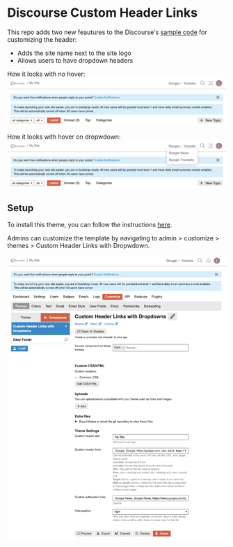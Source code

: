 # Discourse Custom Header Links 
This repo adds two new feautures to the Discourse's [sample code](https://github.com/discourse/discourse-custom-header-links) for customizing the header:
* Adds the site name next to the site logo
* Allows users to have dropdown headers

How it looks with no hover:<br>
<img src="https://github.com/lindseytam/discourse-custom-header-links/blob/master/static/header.png" width="800">




How it looks with hover on dropwdown: <br>
<img src="https://github.com/lindseytam/discourse-custom-header-links/blob/master/static/header-w-dropdown.png" width="800">


## Setup
To install this theme, you can follow the instructions [here](https://github.com/discourse/discourse-custom-header-links). 

Admins can customize the template by navigating to admin > customize > themes > Custom Header Links with Dropwdown. <br>


<img src="https://github.com/lindseytam/discourse-custom-header-links/blob/master/static/customize.png" width="800">
